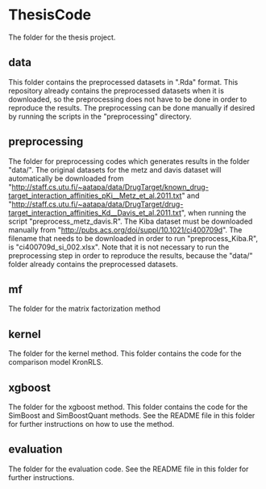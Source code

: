 # ThesisCode

The folder for the thesis project.

## data

This folder contains the preprocessed datasets in ".Rda" format. This repository already contains the preprocessed datasets when it is downloaded, so the preprocessing does not have to be done in order to reproduce the results. The preprocessing can be done manually if desired by running the scripts in the "preprocessing" directory. 
 
## preprocessing

The folder for preprocessing codes which generates results in the folder "data/". The original datasets for the metz and davis dataset will automatically be downloaded from "http://staff.cs.utu.fi/~aatapa/data/DrugTarget/known_drug-target_interaction_affinities_pKi__Metz_et_al.2011.txt" and "http://staff.cs.utu.fi/~aatapa/data/DrugTarget/drug-target_interaction_affinities_Kd__Davis_et_al.2011.txt", when running the script "preprocess_metz_davis.R". The Kiba dataset must be downloaded manually from "http://pubs.acs.org/doi/suppl/10.1021/ci400709d". The filename that needs to be downloaded in order to run "preprocess_Kiba.R", is "ci400709d_si_002.xlsx". Note that it is not necessary to run the preprocessing step in order to reproduce the results, because the "data/" folder already contains the preprocessed datasets. 

## mf

The folder for the matrix factorization method

## kernel

The folder for the kernel method. This folder contains the code for the comparison model KronRLS. 

## xgboost

The folder for the xgboost method. This folder contains the code for the SimBoost and SimBoostQuant methods. See the README file in this folder for further instructions on how to use the method. 

## evaluation

The folder for the evaluation code. See the README file in this folder for further instructions.

